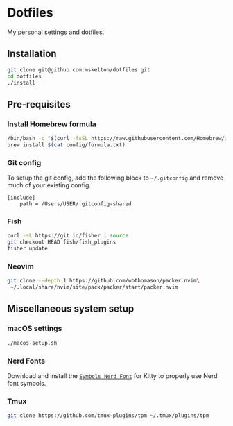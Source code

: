 # Dotfiles

My personal settings and dotfiles.

## Installation

```bash
git clone git@github.com:mskelton/dotfiles.git
cd dotfiles
./install
```

## Pre-requisites

### Install Homebrew formula

```bash
/bin/bash -c "$(curl -fsSL https://raw.githubusercontent.com/Homebrew/install/HEAD/install.sh)"
brew install $(cat config/formula.txt)
```

### Git config

To setup the git config, add the following block to `~/.gitconfig` and remove
much of your existing config.

```
[include]
	path = /Users/USER/.gitconfig-shared
```

### Fish

```bash
curl -sL https://git.io/fisher | source
git checkout HEAD fish/fish_plugins
fisher update
```

### Neovim

```bash
git clone --depth 1 https://github.com/wbthomason/packer.nvim\
 ~/.local/share/nvim/site/pack/packer/start/packer.nvim
```

## Miscellaneous system setup

### macOS settings

```bash
./macos-setup.sh
```

### Nerd Fonts

Download and install the
[`Symbols Nerd Font`](https://github.com/ryanoasis/nerd-fonts/blob/master/src/glyphs/Symbols-2048-em%20Nerd%20Font%20Complete.ttf)
for Kitty to properly use Nerd font symbols.

### Tmux

```bash
git clone https://github.com/tmux-plugins/tpm ~/.tmux/plugins/tpm
```
